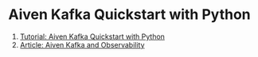 # Aiven Kafka Quickstart with Python

1. [Tutorial: Aiven Kafka Quickstart with Python](tutorial/README.md)
1. [Article: Aiven Kafka and Observability](article/README.md)
